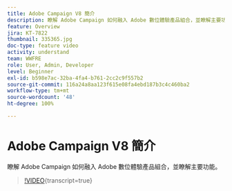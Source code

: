 ```yaml
---
title: Adobe Campaign V8 簡介
description: 瞭解 Adobe Campaign 如何融入 Adobe 數位體驗產品組合，並瞭解主要功能。
feature: Overview
jira: KT-7822
thumbnail: 335365.jpg
doc-type: feature video
activity: understand
team: WWFRE
role: User, Admin, Developer
level: Beginner
exl-id: b598e7ac-32ba-4fa4-b761-2cc2c9f557b2
source-git-commit: 116a24a8aa123f615e08fa4ebd187b3c4c460ba2
workflow-type: tm+mt
source-wordcount: '48'
ht-degree: 100%

---
```


# Adobe Campaign V8 簡介

瞭解 Adobe Campaign 如何融入 Adobe 數位體驗產品組合，並瞭解主要功能。

>[!VIDEO](https://video.tv.adobe.com/v/3453323?quality=12&learn=on&captions=chi_hant){transcript=true}
